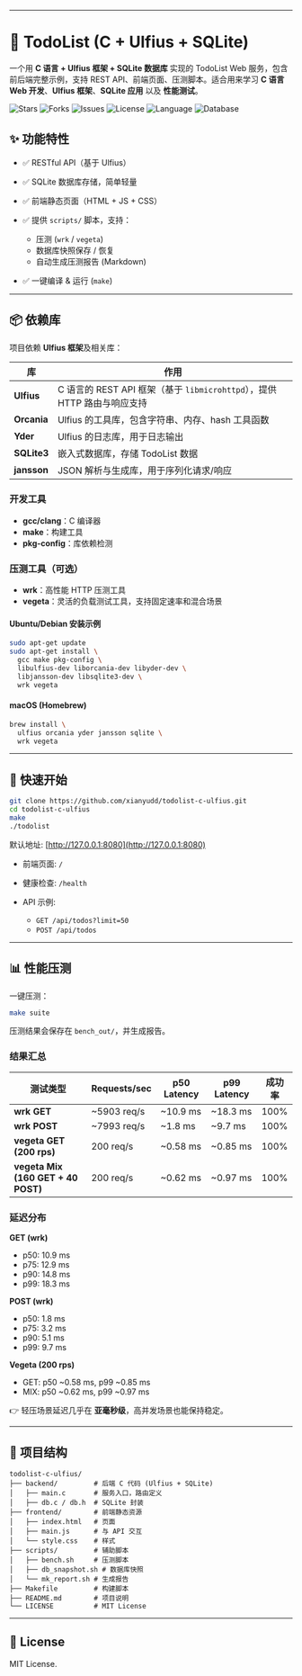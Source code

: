 
---
# 📌 TodoList (C + Ulfius + SQLite)

一个用 **C 语言 + Ulfius 框架 + SQLite 数据库** 实现的 TodoList Web 服务，包含前后端完整示例，支持 REST API、前端页面、压测脚本。适合用来学习 **C 语言 Web 开发**、**Ulfius 框架**、**SQLite 应用** 以及 **性能测试**。


![Stars](https://img.shields.io/github/stars/xianyudd/todolist-c-ulfius?style=flat-square)
![Forks](https://img.shields.io/github/forks/xianyudd/todolist-c-ulfius?style=flat-square)
![Issues](https://img.shields.io/github/issues/xianyudd/todolist-c-ulfius?style=flat-square)
![License](https://img.shields.io/github/license/xianyudd/todolist-c-ulfius?style=flat-square)
![Language](https://img.shields.io/badge/language-C-orange?style=flat-square)
![Database](https://img.shields.io/badge/database-SQLite-blue?style=flat-square)

## ✨ 功能特性

* ✅ RESTful API（基于 Ulfius）
* ✅ SQLite 数据库存储，简单轻量
* ✅ 前端静态页面（HTML + JS + CSS）
* ✅ 提供 `scripts/` 脚本，支持：

  * 压测 (`wrk` / `vegeta`)
  * 数据库快照保存 / 恢复
  * 自动生成压测报告 (Markdown)
* ✅ 一键编译 & 运行 (`make`)

---

## 📦 依赖库

项目依赖 **Ulfius 框架**及相关库：

| 库           | 作用                                                    |
| ----------- | ----------------------------------------------------- |
| **Ulfius**  | C 语言的 REST API 框架（基于 `libmicrohttpd`），提供 HTTP 路由与响应支持 |
| **Orcania** | Ulfius 的工具库，包含字符串、内存、hash 工具函数                        |
| **Yder**    | Ulfius 的日志库，用于日志输出                                    |
| **SQLite3** | 嵌入式数据库，存储 TodoList 数据                                 |
| **jansson** | JSON 解析与生成库，用于序列化请求/响应                                |

### 开发工具

* **gcc/clang**：C 编译器
* **make**：构建工具
* **pkg-config**：库依赖检测

### 压测工具（可选）

* **wrk**：高性能 HTTP 压测工具
* **vegeta**：灵活的负载测试工具，支持固定速率和混合场景

#### Ubuntu/Debian 安装示例

```bash
sudo apt-get update
sudo apt-get install \
  gcc make pkg-config \
  libulfius-dev liborcania-dev libyder-dev \
  libjansson-dev libsqlite3-dev \
  wrk vegeta
```

#### macOS (Homebrew)

```bash
brew install \
  ulfius orcania yder jansson sqlite \
  wrk vegeta
```

---

## 🚀 快速开始

```bash
git clone https://github.com/xianyudd/todolist-c-ulfius.git
cd todolist-c-ulfius
make
./todolist
```

默认地址: [http://127.0.0.1:8080](http://127.0.0.1:8080)

* 前端页面: `/`
* 健康检查: `/health`
* API 示例:

  * `GET /api/todos?limit=50`
  * `POST /api/todos`

---

## 📊 性能压测

一键压测：

```bash
make suite
```

压测结果会保存在 `bench_out/`，并生成报告。

### 结果汇总

| 测试类型                               | Requests/sec | p50 Latency | p99 Latency | 成功率  |
| ---------------------------------- | ------------ | ----------- | ----------- | ---- |
| **wrk GET**                        | \~5903 req/s | \~10.9 ms   | \~18.3 ms   | 100% |
| **wrk POST**                       | \~7993 req/s | \~1.8 ms    | \~9.7 ms    | 100% |
| **vegeta GET (200 rps)**           | 200 req/s    | \~0.58 ms   | \~0.85 ms   | 100% |
| **vegeta Mix (160 GET + 40 POST)** | 200 req/s    | \~0.62 ms   | \~0.97 ms   | 100% |

### 延迟分布

**GET (wrk)**

* p50: 10.9 ms
* p75: 12.9 ms
* p90: 14.8 ms
* p99: 18.3 ms

**POST (wrk)**

* p50: 1.8 ms
* p75: 3.2 ms
* p90: 5.1 ms
* p99: 9.7 ms

**Vegeta (200 rps)**

* GET: p50 \~0.58 ms, p99 \~0.85 ms
* MIX: p50 \~0.62 ms, p99 \~0.97 ms

👉 轻压场景延迟几乎在 **亚毫秒级**，高并发场景也能保持稳定。

---

## 📂 项目结构

```
todolist-c-ulfius/
├── backend/         # 后端 C 代码 (Ulfius + SQLite)
│   ├── main.c       # 服务入口，路由定义
│   ├── db.c / db.h  # SQLite 封装
├── frontend/        # 前端静态资源
│   ├── index.html   # 页面
│   ├── main.js      # 与 API 交互
│   └── style.css    # 样式
├── scripts/         # 辅助脚本
│   ├── bench.sh     # 压测脚本
│   ├── db_snapshot.sh # 数据库快照
│   └── mk_report.sh # 生成报告
├── Makefile         # 构建脚本
├── README.md        # 项目说明
└── LICENSE          # MIT License
```

---


## 📄 License

MIT License.

